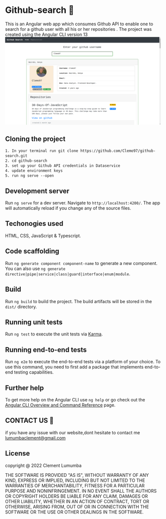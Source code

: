 # Github-search :black_heart:

This is an Angular web app which consumes Github API to enable one to search for a github user with all his or her repositories . The project was created using the Angular CLI version 13
![Alt text](src/assets/homepage.png?raw=true "Optional Title")



## Cloning the project
```
1. In your terminal run git clone https://github.com/Clemo97/github-search.git
2. cd github-search
3. set up your Github API credentials in Dataservice
4. update environment keys
5. run ng serve --open

```

## Development server

Run `ng serve` for a dev server. Navigate to `http://localhost:4200/`. The app will automatically reload if you change any of the source files.


## Techonogies used
HTML, CSS, JavaScript & Typescript.
## Code scaffolding

Run `ng generate component component-name` to generate a new component. You can also use `ng generate directive|pipe|service|class|guard|interface|enum|module`.




## Build

Run `ng build` to build the project. The build artifacts will be stored in the `dist/` directory.

## Running unit tests

Run `ng test` to execute the unit tests via [Karma](https://karma-runner.github.io).

## Running end-to-end tests

Run `ng e2e` to execute the end-to-end tests via a platform of your choice. To use this command, you need to first add a package that implements end-to-end testing capabilities.

## Further help

To get more help on the Angular CLI use `ng help` or go check out the [Angular CLI Overview and Command Reference](https://angular.io/cli) page.


## CONTACT US :ticket:
if you have any issue with our website,dont hesitate to contact me lumumbaclement@gmail.com


## License
copyright @ 2022
Clement Lumumba


THE SOFTWARE IS PROVIDED "AS IS", WITHOUT WARRANTY OF ANY KIND, EXPRESS OR IMPLIED, INCLUDING BUT NOT LIMITED TO THE WARRANTIES OF MERCHANTABILITY, FITNESS FOR A PARTICULAR PURPOSE AND NONINFRINGEMENT. IN NO EVENT SHALL THE AUTHORS OR COPYRIGHT HOLDERS BE LIABLE FOR ANY CLAIM, DAMAGES OR OTHER LIABILITY, WHETHER IN AN ACTION OF CONTRACT, TORT OR OTHERWISE, ARISING FROM, OUT OF OR IN CONNECTION WITH THE SOFTWARE OR THE USE OR OTHER DEALINGS IN THE SOFTWARE.


